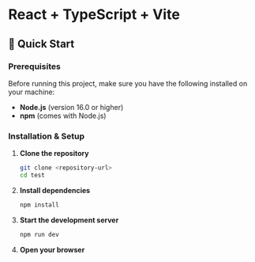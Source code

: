 # React + TypeScript + Vite

## 🚀 Quick Start

### Prerequisites

Before running this project, make sure you have the following installed on your machine:

- **Node.js** (version 16.0 or higher)
- **npm** (comes with Node.js)

### Installation & Setup

1. **Clone the repository**
   ```bash
   git clone <repository-url>
   cd test
   ```

2. **Install dependencies**
   ```bash
   npm install
   ```

3. **Start the development server**
   ```bash
   npm run dev
   ```

4. **Open your browser**
